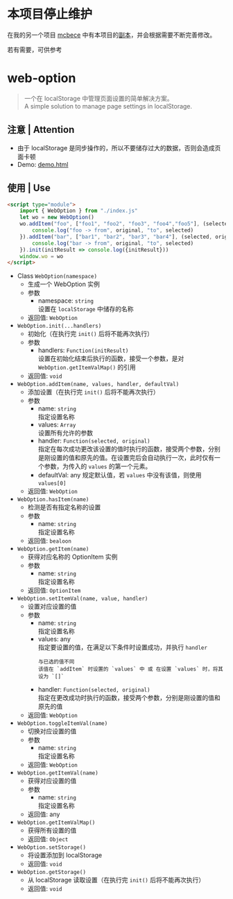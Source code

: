 # 本项目停止维护
在我的另一个项目 [mcbece](https://github.com/PFiS1737/mcbece) 中有本项目的[副本](https://github.com/PFiS1737/mcbece/blob/master/public/js/lib/WebOption.class.js)，并会根据需要不断完善修改。

若有需要，可供参考

# web-option

> 一个在 localStorage 中管理页面设置的简单解决方案。  
> A simple solution to manage page settings in localStorage.

## 注意 | Attention
- 由于 localStorage 是同步操作的，所以不要储存过大的数据，否则会造成页面卡顿
- Demo: [demo.html](https://PFiS1737.github.io/web-option/demo.html)

## 使用 | Use

```html
<script type="module">
    import { WebOption } from "./index.js"
    let wo = new WebOption()
    wo.addItem("foo", ["foo1", "foo2", "foo3", "foo4","foo5"], (selected, original) => {
        console.log("foo -> from", original, "to", selected)
    }).addItem("bar", ["bar1", "bar2", "bar3", "bar4"], (selected, original) => {
        console.log("bar -> from", original, "to", selected)
    }).init(initResult => console.log({initResult}))
    window.wo = wo
</script>
```

- Class `WebOption(namespace)`
    - 生成一个 WebOption 实例
    - 参数
        - namespace: `string`  
          设置在 `localStorage` 中储存的名称
    - 返回值: `WebOption`
- `WebOption.init(...handlers)`
    - 初始化（在执行完 `init()` 后将不能再次执行）
    - 参数
        - handlers: `Function(initResult)`  
          设置在初始化结束后执行的函数，接受一个参数，是对 `WebOption.getItemValMap()` 的引用
    - 返回值: `void`
- `WebOption.addItem(name, values, handler, defaultVal)`
    - 添加设置（在执行完 `init()` 后将不能再次执行）
    - 参数
        - name: `string`  
          指定设置名称
        - values: `Array`  
          设置所有允许的参数
        - handler: `Function(selected, original)`  
          指定在每次成功更改该设置的值时执行的函数，接受两个参数，分别是刚设置的值和原先的值。在设置完后会自动执行一次，此时仅有一个参数，为传入的 `values` 的第一个元素。
        - defaultVal: any
          规定默认值，若 `values` 中没有该值，则使用 `values[0]`
    - 返回值: `WebOption`
- `WebOption.hasItem(name)`
    - 检测是否有指定名称的设置
    - 参数
        - name: `string`  
          指定设置名称
    - 返回值: `bealoon`
- `WebOption.getItem(name)`
    - 获得对应名称的 OptionItem 实例
    - 参数
        - name: `string`  
          指定设置名称
    - 返回值: `OptionItem`
- `WebOption.setItemVal(name, value, handler)`
    - 设置对应设置的值
    - 参数
        - name: `string`  
          指定设置名称
        - values: any  
          指定要设置的值，在满足以下条件时设置成功，并执行 `handler`  
          ```
          与已选的值不同
          该值在 `addItem` 时设置的 `values` 中 或 在设置 `values` 时，将其设为 `[]`
          ```
        - handler: `Function(selected, original)`  
          指定在更改成功时执行的函数，接受两个参数，分别是刚设置的值和原先的值
    - 返回值: `WebOption`
- `WebOption.toggleItemVal(name)`
    - 切换对应设置的值
    - 参数
        - name: `string`  
          指定设置名称
    - 返回值: `WebOption`
- `WebOption.getItemVal(name)`
    - 获得对应设置的值
    - 参数
        - name: `string`  
          指定设置名称
    - 返回值: any
- `WebOption.getItemValMap()`
    - 获得所有设置的值
    - 返回值: `Object`
- `WebOption.setStorage()`
    - 将设置添加到 localStorage
    - 返回值: `void`
- `WebOption.getStorage()`
    - 从 localStorage 读取设置（在执行完 `init()` 后将不能再次执行）
    - 返回值: `void`
